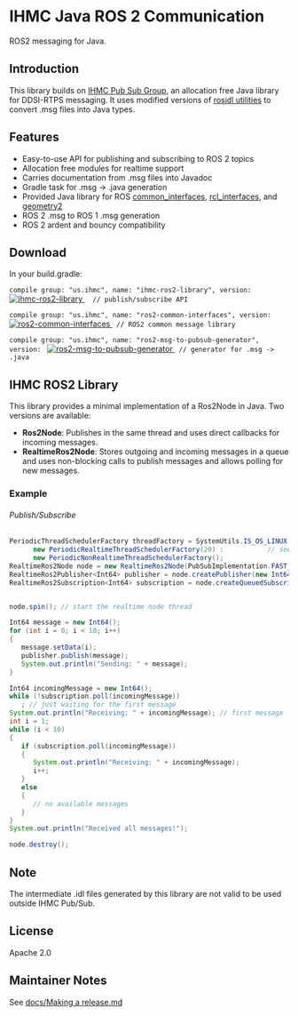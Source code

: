 # IHMC Java ROS 2 Communication


ROS2 messaging for Java.

## Introduction

This library builds on [IHMC Pub Sub Group](https://github.com/ihmcrobotics/ihmc-pub-sub-group), an allocation free Java library for DDSI-RTPS messaging. It uses modified versions of [rosidl utilities](https://github.com/ros2/rosidl) to convert .msg files into Java types.

## Features

- Easy-to-use API for publishing and subscribing to ROS 2 topics
- Allocation free modules for realtime support
- Carries documentation from .msg files into Javadoc
- Gradle task for .msg -> .java generation
- Provided Java library for ROS [common_interfaces](https://github.com/ros2/common_interfaces), [rcl_interfaces](https://github.com/ros2/rcl_interfaces), and [geometry2](https://github.com/ros2/geometry2)
- ROS 2 .msg to ROS 1 .msg generation
- ROS 2 ardent and bouncy compatibility

## Download

In your build.gradle:

`compile group: "us.ihmc", name: "ihmc-ros2-library", version: `
[ ![ihmc-ros2-library](https://maven-badges.herokuapp.com/maven-central/us.ihmc/ihmc-ros2-library/badge.svg?style=plastic) ](https://maven-badges.herokuapp.com/maven-central/us.ihmc/ihmc-ros2-library)
`  // publish/subscribe API`
 
`compile group: "us.ihmc", name: "ros2-common-interfaces", version: `
[ ![ros2-common-interfaces](https://maven-badges.herokuapp.com/maven-central/us.ihmc/ros2-common-interfaces/badge.svg?style=plastic) ](https://maven-badges.herokuapp.com/maven-central/us.ihmc/ros2-common-interfaces)
` // ROS2 common message library`

`compile group: "us.ihmc", name: "ros2-msg-to-pubsub-generator", version: `
[ ![ros2-msg-to-pubsub-generator](https://maven-badges.herokuapp.com/maven-central/us.ihmc/ros2-msg-to-pubsub-generator/badge.svg?style=plastic) ](https://maven-badges.herokuapp.com/maven-central/us.ihmc/ros2-msg-to-pubsub-generator)
` // generator for .msg -> .java`

## IHMC ROS2 Library

This library provides a minimal implementation of a Ros2Node in Java. Two versions are available:

- **Ros2Node**: Publishes in the same thread and uses direct callbacks for incoming messages.
- **RealtimeRos2Node**:	Stores outgoing and incoming messages in a queue and uses non-blocking calls to publish messages and allows polling for new messages.

### Example

###### Publish/Subscribe

```java
PeriodicThreadSchedulerFactory threadFactory = SystemUtils.IS_OS_LINUX ? // realtime threads only work on linux
      new PeriodicRealtimeThreadSchedulerFactory(20) :           // see https://github.com/ihmcrobotics/ihmc-realtime
      new PeriodicNonRealtimeThreadSchedulerFactory();                   // to setup realtime threads
RealtimeRos2Node node = new RealtimeRos2Node(PubSubImplementation.FAST_RTPS, threadFactory, "NonRealtimeRos2PublishSubscribeExample", "/us/ihmc");
RealtimeRos2Publisher<Int64> publisher = node.createPublisher(new Int64PubSubType(), "/example", Ros2QosProfile.KEEP_HISTORY(3), 10);
RealtimeRos2Subscription<Int64> subscription = node.createQueuedSubscription(new Int64PubSubType(), "/example", Ros2QosProfile.KEEP_HISTORY(3), 10);


node.spin(); // start the realtime node thread

Int64 message = new Int64();
for (int i = 0; i < 10; i++)
{
   message.setData(i);
   publisher.publish(message);
   System.out.println("Sending: " + message);
}

Int64 incomingMessage = new Int64();
while (!subscription.poll(incomingMessage))
   ; // just waiting for the first message
System.out.println("Receiving: " + incomingMessage); // first message
int i = 1;
while (i < 10)
{
   if (subscription.poll(incomingMessage))
   {
      System.out.println("Receiving: " + incomingMessage);
      i++;
   }
   else
   {
      // no available messages
   }
}
System.out.println("Received all messages!");

node.destroy();
```

## Note

The intermediate .idl files generated by this library are not valid to be used outside IHMC Pub/Sub. 

## License

Apache 2.0

## Maintainer Notes

See [docs/Making a release.md](docs/Making%20a%20release.md)
 
